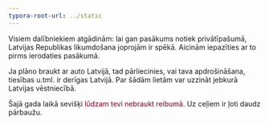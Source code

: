 ```yaml
---
typora-root-url: ../static
---
```


Visiem dalībniekiem atgādinām: lai gan pasākums notiek privātīpašumā, Latvijas Republikas likumdošana joprojām ir spēkā. Aicinām iepazīties ar to pirms ierodaties pasākumā.

Ja plāno braukt ar auto Latvijā, tad pārliecinies, vai tava apdrošināšana, tiesības u.tml. ir derīgas Latvijā. Par šādām lietām var uzzināt jebkurā Latvijas vēstniecībā.

Šajā gada laikā sevišķi <span style="color:#77011e;"> lūdzam tevi nebraukt reibumā.</span> Uz ceļiem ir ļoti daudz pārbaužu.





